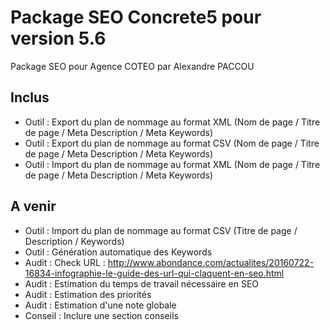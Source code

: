 Package SEO Concrete5 pour version 5.6
======================================
Package SEO pour Agence COTEO par Alexandre PACCOU

Inclus
------
* Outil : Export du plan de nommage au format XML (Nom de page / Titre de page / Meta Description / Meta Keywords)
* Outil : Export du plan de nommage au format CSV (Nom de page / Titre de page / Meta Description / Meta Keywords)
* Outil : Import du plan de nommage au format XML (Nom de page / Titre de page / Meta Description / Meta Keywords)

A venir
-------
* Outil : Import du plan de nommage au format CSV (Titre de page / Description / Keywords)
* Outil : Génération automatique des Keywords
* Audit : Check URL : http://www.abondance.com/actualites/20160722-16834-infographie-le-guide-des-url-qui-claquent-en-seo.html
* Audit : Estimation du temps de travail nécessaire en SEO
* Audit : Estimation des priorités
* Audit : Estimation d'une note globale
* Conseil : Inclure une section conseils
